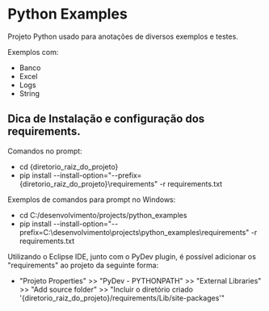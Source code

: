 # Python Examples
Projeto Python usado para anotações de diversos exemplos e testes.


Exemplos com:
- Banco
- Excel
- Logs
- String

## Dica de Instalação e configuração dos requirements.

Comandos no prompt:
- cd {diretorio\_raiz\_do\_projeto}
- pip install --install-option="--prefix={diretorio\_raiz\_do\_projeto}\\requirements" -r requirements.txt

Exemplos de comandos para prompt no Windows:
- cd C:/desenvolvimento/projects/python_examples
- pip install --install-option="--prefix=C:\\desenvolvimento\\projects\\python_examples\\requirements" -r requirements.txt

Utilizando o Eclipse IDE, junto com o PyDev plugin, é possível adicionar os "requirements" ao projeto da seguinte forma:
- "Projeto Properties" >> "PyDev - PYTHONPATH" >> "External Libraries" >> "Add source folder" >> "Incluir o diretório criado '{diretorio\_raiz\_do\_projeto}/requirements/Lib/site-packages'"
